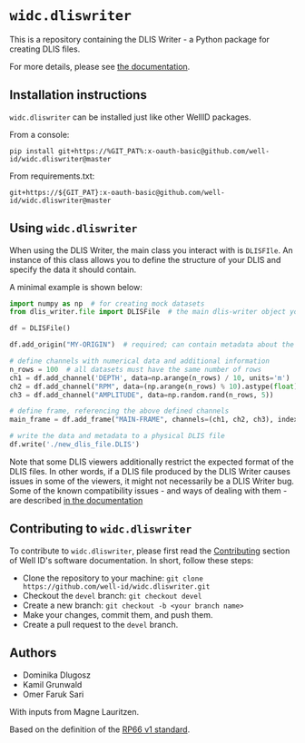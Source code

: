 # `widc.dliswriter`

This is a repository containing the DLIS Writer - a Python package for creating DLIS files.

For more details, please see [the documentation](https://well-id-widcdliswriter.readthedocs-hosted.com/en/latest/).

## Installation instructions
`widc.dliswriter` can be installed just like other WellID packages.

From a console:

```commandline
pip install git+https://%GIT_PAT%:x-oauth-basic@github.com/well-id/widc.dliswriter@master
```

From requirements.txt:

```commandline
git+https://${GIT_PAT}:x-oauth-basic@github.com/well-id/widc.dliswriter@master
```

## Using `widc.dliswriter`
When using the DLIS Writer, the main class you interact with is `DLISFIle`.
An instance of this class allows you to define the structure of your DLIS and specify the data it should contain.

A minimal example is shown below:

```python
import numpy as np  # for creating mock datasets
from dlis_writer.file import DLISFile  # the main dlis-writer object you will interact with

df = DLISFile()

df.add_origin("MY-ORIGIN")  # required; can contain metadata about the well, scan procedure, etc.

# define channels with numerical data and additional information
n_rows = 100  # all datasets must have the same number of rows
ch1 = df.add_channel('DEPTH', data=np.arange(n_rows) / 10, units='m')
ch2 = df.add_channel("RPM", data=(np.arange(n_rows) % 10).astype(float))
ch3 = df.add_channel("AMPLITUDE", data=np.random.rand(n_rows, 5))

# define frame, referencing the above defined channels
main_frame = df.add_frame("MAIN-FRAME", channels=(ch1, ch2, ch3), index_type='BOREHOLE-DEPTH')

# write the data and metadata to a physical DLIS file
df.write('./new_dlis_file.DLIS')
```

Note that some DLIS viewers additionally restrict the expected format of the DLIS files.
In other words, if a DLIS file produced by the DLIS Writer causes issues in some of the viewers,
it might not necessarily be a DLIS Writer bug.
Some of the known compatibility issues - and ways of dealing with them - are described 
[in the documentation](https://well-id-widcdliswriter.readthedocs-hosted.com/en/latest/userguide/compatibilityissues.html)


## Contributing to `widc.dliswriter`
To contribute to `widc.dliswriter`, please first read the 
[Contributing](https://well-id-well-id-software-documentation.readthedocs-hosted.com/en/latest/for_developers/contribute.html) 
section of Well ID's software documentation. In short, follow these steps:

* Clone the repository to your machine: `git clone https://github.com/well-id/widc.dliswriter.git`
* Checkout the `devel` branch: `git checkout devel`
* Create a new branch: `git checkout -b <your branch name>`
* Make your changes, commit them, and push them.
* Create a pull request to the `devel` branch.

## Authors
* Dominika Dlugosz
* Kamil Grunwald
* Omer Faruk Sari

With inputs from Magne Lauritzen.

Based on the definition of the [RP66 v1 standard](https://energistics.org/sites/default/files/RP66/V1/Toc/main.html).
